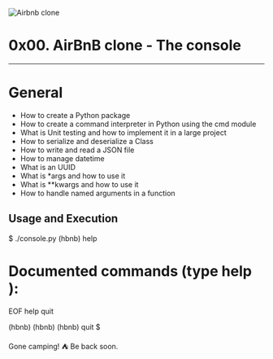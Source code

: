 ![Airbnb clone](https://github.com/rodgersxy/AirBnB_clone/assets/122968859/6d23824a-7404-4b90-b332-819862f93198)
# 0x00. AirBnB clone - The console
-----------------------------------------------------------------------------------
# General
* How to create a Python package
* How to create a command interpreter in Python using the cmd module
* What is Unit testing and how to implement it in a large project
* How to serialize and deserialize a Class
* How to write and read a JSON file
* How to manage datetime
* What is an UUID
* What is *args and how to use it
* What is **kwargs and how to use it
* How to handle named arguments in a function

## Usage and Execution

$ ./console.py
(hbnb) help

Documented commands (type help <topic>):
========================================
EOF  help  quit

(hbnb)
(hbnb)
(hbnb) quit
$

Gone camping! :tent: Be back soon.
